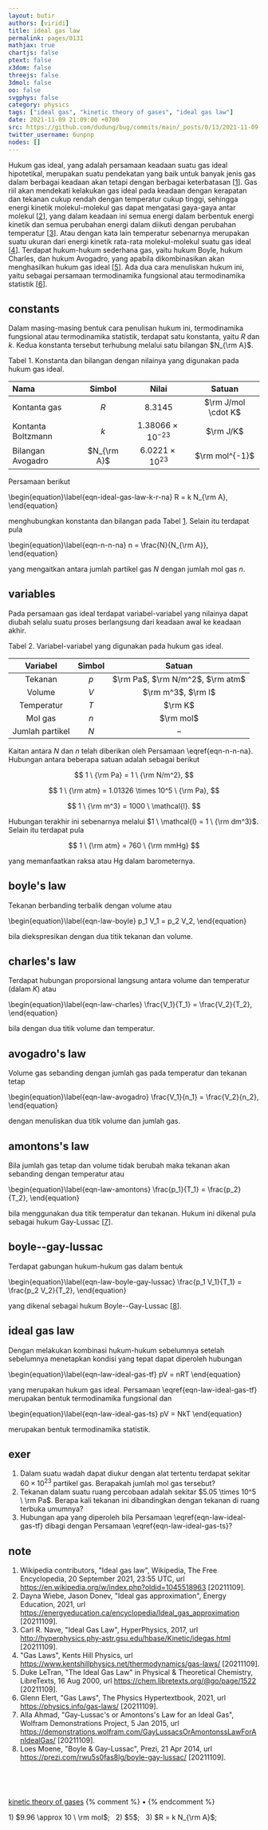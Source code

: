 ```yaml
---
layout: butir
authors: [viridi]
title: ideal gas law
permalink: pages/0131
mathjax: true
chartjs: false
ptext: false
x3dom: false
threejs: false
3dmol: false
oo: false
svgphys: false
category: physics
tags: ["ideal gas", "kinetic theory of gases", "ideal gas law"]
date: 2021-11-09 21:09:00 +0700
src: https://github.com/dudung/bug/commits/main/_posts/0/13/2021-11-09-ideal-gas-law.md
twitter_username: 6unpnp
nodes: []
---
```

Hukum gas ideal, yang adalah persamaan keadaan suatu gas ideal hipotetikal, merupakan suatu pendekatan yang baik untuk banyak jenis gas dalam berbagai keadaan akan tetapi dengan berbagai keterbatasan [[1](#r01)]. Gas riil akan mendekati kelakukan gas ideal pada keadaan dengan kerapatan dan tekanan cukup rendah dengan temperatur cukup tinggi, sehingga energi kinetik molekul-molekul gas dapat mengatasi gaya-gaya antar molekul [[2](#r02)], yang dalam keadaan ini semua energi dalam berbentuk energi kinetik dan semua perubahan energi dalam diikuti dengan perubahan temperatur [[3](#r03)]. Atau dengan kata lain temperatur sebenarnya merupakan suatu ukuran dari energi kinetik rata-rata molekul-molekul suatu gas ideal [[4](#r04)]. Terdapat hukum-hukum sederhana gas, yaitu hukum Boyle, hukum Charles, dan hukum Avogadro, yang apabila dikombinasikan akan menghasilkan hukum gas ideal [[5](#r05)]. Ada dua cara menuliskan hukum ini, yaitu sebagai persamaan termodinamika fungsional atau termodinamika statistik [[6](#r06)].


## constants
Dalam masing-masing bentuk cara penulisan hukum ini, termodinamika fungsional atau termodinamika statistik, terdapat satu konstanta, yaitu $R$ dan $k$. Kedua konstanta tersebut terhubung melalui satu bilangan $N_{\rm A}$.

Tabel <a name="tab1">1</a>. Konstanta dan bilangan dengan nilainya yang digunakan pada hukum gas ideal.

Nama | Simbol | Nilai | Satuan
:- | :-: | :-: | :-:
Kontanta gas | $R$ | $8.3145$ | $\rm J/mol \cdot K$
Kontanta Boltzmann | $k$ | $1.38066 \times 10^{-23}$ | $\rm J/K$
Bilangan Avogadro | $N_{\rm A}$ | $6.0221 \times 10^{23}$ | $\rm mol^{-1}$

Persamaan berikut

\begin{equation}\label{eqn-ideal-gas-law-k-r-na}
R = k N_{\rm A},
\end{equation}

menghubungkan konstanta dan bilangan pada Tabel [1](#tab1). Selain itu terdapat pula

\begin{equation}\label{eqn-n-n-na}
n = \frac{N}{N_{\rm A}},
\end{equation}

yang mengaitkan antara jumlah partikel gas $N$ dengan jumlah mol gas $n$.


## variables
Pada persamaan gas ideal terdapat variabel-variabel yang nilainya dapat diubah selalu suatu proses berlangsung dari keadaan awal ke keadaan akhir.

Tabel <a name="tab2">2</a>. Variabel-variabel yang digunakan pada hukum gas ideal.

Variabel | Simbol | Satuan
:-: | :-: | :-:
Tekanan | $p$ | $\rm Pa$, $\rm N/m^2$, $\rm atm$
Volume | $V$ | $\rm m^3$, $\rm l$
Temperatur | $T$ | $\rm K$
Mol gas | $n$ | $\rm mol$
Jumlah partikel | $N$ | $-$

Kaitan antara $N$ dan $n$ telah diberikan oleh Persamaan \eqref{eqn-n-n-na}. Hubungan antara beberapa satuan adalah sebagai berikut

$$
1 \ {\rm Pa} = 1 \ {\rm N/m^2},
$$

$$
1 \ {\rm atm} = 1.01326 \times 10^5 \ {\rm Pa},
$$

$$
1 \ {\rm m^3} = 1000 \ \mathcal{l}.
$$

Hubungan terakhir ini sebenarnya melalui $1 \ \mathcal{l} = 1 \ {\rm dm^3}$. Selain itu terdapat pula

$$
1 \ {\rm atm} = 760 \ {\rm mmHg}
$$

yang memanfaatkan raksa atau Hg dalam barometernya.


## boyle's law
Tekanan berbanding terbalik dengan volume atau

\begin{equation}\label{eqn-law-boyle}
p_1 V_1 = p_2 V_2,
\end{equation}

bila diekspresikan dengan dua titik tekanan dan volume.


## charles's law
Terdapat hubungan proporsional langsung antara volume dan temperatur (dalam $K$) atau

\begin{equation}\label{eqn-law-charles}
\frac{V_1}{T_1} = \frac{V_2}{T_2},
\end{equation}

bila dengan dua titik volume dan temperatur.


## avogadro's law
Volume gas sebanding dengan jumlah gas pada temperatur dan tekanan tetap

\begin{equation}\label{eqn-law-avogadro}
\frac{V_1}{n_1} = \frac{V_2}{n_2},
\end{equation}

dengan menuliskan dua titik volume dan jumlah gas.


## amontons's law
Bila jumlah gas tetap dan volume tidak berubah maka tekanan akan sebanding dengan temperatur atau

\begin{equation}\label{eqn-law-amontons}
\frac{p_1}{T_1} = \frac{p_2}{T_2},
\end{equation}

bila menggunakan dua titik temperatur dan tekanan. Hukum ini dikenal pula sebagai hukum Gay-Lussac [[7](#r07)].


## boyle--gay-lussac
Terdapat gabungan hukum-hukum gas dalam bentuk

\begin{equation}\label{eqn-law-boyle-gay-lussac}
\frac{p_1 V_1}{T_1} = \frac{p_2 V_2}{T_2},
\end{equation}

yang dikenal sebagai hukum Boyle--Gay-Lussac [[8](#r08)].


## ideal gas law
Dengan melakukan kombinasi hukum-hukum sebelumnya setelah sebelumnya menetapkan kondisi yang tepat dapat diperoleh hubungan

\begin{equation}\label{eqn-law-ideal-gas-tf}
pV = nRT
\end{equation}

yang merupakan hukum gas ideal. Persamaan \eqref{eqn-law-ideal-gas-tf} merupakan bentuk termodinamika fungsional dan

\begin{equation}\label{eqn-law-ideal-gas-ts}
pV = NkT
\end{equation}

merupakan bentuk termodinamika statistik.


## exer
1. Dalam suatu wadah dapat diukur dengan alat tertentu terdapat sekitar $60 \times 10^{23}$ partikel gas. Berapakah jumlah mol gas tersebut?
2. Tekanan dalam suatu ruang percobaan adalah sekitar $5.05 \times 10^5 \ \rm Pa$. Berapa kali tekanan ini dibandingkan dengan tekanan di ruang terbuka umumnya?
3. Hubungan apa yang diperoleh bila Persamaan \eqref{eqn-law-ideal-gas-tf} dibagi dengan Persamaan \eqref{eqn-law-ideal-gas-ts}?


## note
1. <a name="r01"></a>Wikipedia contributors, "Ideal gas law", Wikipedia, The Free Encyclopedia, 20 September 2021, 23:55 UTC, url <https://en.wikipedia.org/w/index.php?oldid=1045518963> [20211109].
2. <a name="r02"></a>Dayna Wiebe, Jason Donev, "Ideal gas approximation", Energy Education, 2021, url <https://energyeducation.ca/encyclopedia/Ideal_gas_approximation> [20211109].
3. <a name="r03"></a>Carl R. Nave, "Ideal Gas Law", HyperPhysics, 2017, url <http://hyperphysics.phy-astr.gsu.edu/hbase/Kinetic/idegas.html> [20211109].
4. <a name="r04"></a>"Gas Laws", Kents Hill Physics, url <https://www.kentshillphysics.net/thermodynamics/gas-laws/> [20211109].
5. <a name="r05"></a>Duke LeTran, "The Ideal Gas Law" in Physical & Theoretical Chemistry, LibreTexts, 16 Aug 2000, url <https://chem.libretexts.org/@go/page/1522> [20211109].
6. <a name="r06"></a>Glenn Elert, "Gas Laws", The Physics Hypertextbook, 2021, url <https://physics.info/gas-laws/> [20211109].
7. <a name="r07"></a>Alla Ahmad, "Gay-Lussac's or Amontons's Law for an Ideal Gas", Wolfram Demonstrations Project, 5 Jan 2015, url <https://demonstrations.wolfram.com/GayLussacsOrAmontonssLawForAnIdealGas/> [20211109].
8. <a name="r08"></a>Loes Moene, "Boyle & Gay-Lussac", Prezi, 21 Apr 2014, url <https://prezi.com/rwu5s0fas8lg/boyle-gay-lussac/> [20211109].


## &nbsp;
[kinetic theory of gases](0130.html)
{% comment %} []() &bull; []() {% endcomment %}


<ans>
1) $9.96 \approx 10 \ \rm mol$; &nbsp;
2) $5$; &nbsp;
3) $R = k N_{\rm A}$; &nbsp;
</ans>

